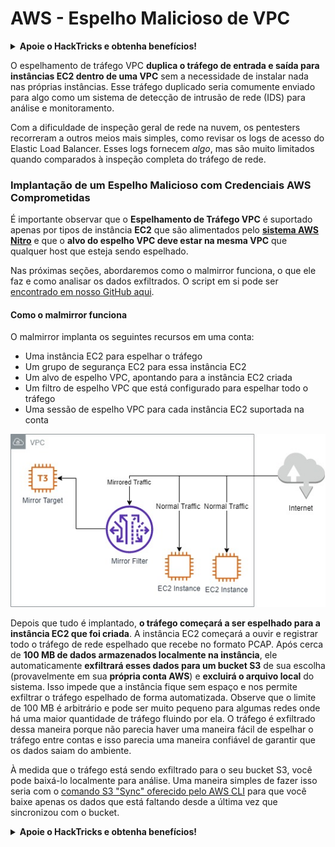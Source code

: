 # AWS - Espelho Malicioso de VPC

<details>

<summary><strong>Apoie o HackTricks e obtenha benefícios!</strong></summary>

* Se você deseja ver sua **empresa anunciada no HackTricks** ou se deseja acessar a **última versão do PEASS ou baixar o HackTricks em PDF**, confira os [**PLANOS DE ASSINATURA**](https://github.com/sponsors/carlospolop)!
* Obtenha o [**swag oficial do PEASS & HackTricks**](https://peass.creator-spring.com)
* Descubra [**The PEASS Family**](https://opensea.io/collection/the-peass-family), nossa coleção exclusiva de [**NFTs**](https://opensea.io/collection/the-peass-family)
* **Junte-se ao** 💬 [**grupo do Discord**](https://discord.gg/hRep4RUj7f) ou ao [**grupo do telegram**](https://t.me/peass) ou **siga-me** no **Twitter** 🐦 [**@carlospolopm**](https://twitter.com/carlospolopm).

* **Compartilhe suas técnicas de hacking enviando PRs para os repositórios do** [**HackTricks**](https://github.com/carlospolop/hacktricks) e [**HackTricks Cloud**](https://github.com/carlospolop/hacktricks-cloud) no github.

</details>

O espelhamento de tráfego VPC **duplica o tráfego de entrada e saída para instâncias EC2 dentro de uma VPC** sem a necessidade de instalar nada nas próprias instâncias. Esse tráfego duplicado seria comumente enviado para algo como um sistema de detecção de intrusão de rede (IDS) para análise e monitoramento.

Com a dificuldade de inspeção geral de rede na nuvem, os pentesters recorreram a outros meios mais simples, como revisar os logs de acesso do Elastic Load Balancer. Esses logs fornecem _algo_, mas são muito limitados quando comparados à inspeção completa do tráfego de rede.

### Implantação de um Espelho Malicioso com Credenciais AWS Comprometidas

É importante observar que o **Espelhamento de Tráfego VPC** é suportado apenas por tipos de instância **EC2** que são alimentados pelo [**sistema AWS Nitro**](https://aws.amazon.com/ec2/nitro/) e que o **alvo do espelho VPC deve estar na mesma VPC** que qualquer host que esteja sendo espelhado.

Nas próximas seções, abordaremos como o malmirror funciona, o que ele faz e como analisar os dados exfiltrados. O script em si pode ser [encontrado em nosso GitHub aqui](https://github.com/RhinoSecurityLabs/Cloud-Security-Research/tree/master/AWS/malmirror/).

#### Como o malmirror funciona

O malmirror implanta os seguintes recursos em uma conta:

* Uma instância EC2 para espelhar o tráfego
* Um grupo de segurança EC2 para essa instância EC2
* Um alvo de espelho VPC, apontando para a instância EC2 criada
* Um filtro de espelho VPC que está configurado para espelhar todo o tráfego
* Uma sessão de espelho VPC para cada instância EC2 suportada na conta

![](<../../../../.gitbook/assets/image (72).png>)

Depois que tudo é implantado, **o tráfego começará a ser espelhado para a instância EC2 que foi criada**. A instância EC2 começará a ouvir e registrar todo o tráfego de rede espelhado que recebe no formato PCAP. Após cerca de **100 MB de dados armazenados localmente na instância**, ele automaticamente **exfiltrará esses dados para um bucket S3** de sua escolha (provavelmente em sua **própria conta AWS**) e **excluirá o arquivo local** do sistema. Isso impede que a instância fique sem espaço e nos permite exfiltrar o tráfego espelhado de forma automatizada. Observe que o limite de 100 MB é arbitrário e pode ser muito pequeno para algumas redes onde há uma maior quantidade de tráfego fluindo por ela. O tráfego é exfiltrado dessa maneira porque não parecia haver uma maneira fácil de espelhar o tráfego entre contas e isso parecia uma maneira confiável de garantir que os dados saiam do ambiente.

À medida que o tráfego está sendo exfiltrado para o seu bucket S3, você pode baixá-lo localmente para análise. Uma maneira simples de fazer isso seria com o [comando S3 "Sync" oferecido pelo AWS CLI](https://docs.aws.amazon.com/cli/latest/reference/s3/sync.html) para que você baixe apenas os dados que está faltando desde a última vez que sincronizou com o bucket. 

<details>

<summary><strong>Apoie o HackTricks e obtenha benefícios!</strong></summary>

* Se você deseja ver sua **empresa anunciada no HackTricks** ou se deseja acessar a **última versão do PEASS ou baixar o HackTricks em PDF**, confira os [**PLANOS DE ASSINATURA**](https://github.com/sponsors/carlospolop)!
* Obtenha o [**swag oficial do PEASS & HackTricks**](https://peass.creator-spring.com)
* Descubra [**The PEASS Family**](https://opensea.io/collection/the-peass-family), nossa coleção exclusiva de [**NFTs**](https://opensea.io/collection/the-peass-family)
* **Junte-se ao** 💬 [**grupo do Discord**](https://discord.gg/hRep4RUj7f) ou ao [**grupo do telegram**](https://t.me/peass) ou **siga-me** no **Twitter** 🐦 [**@carlospolopm**](https://twitter.com/carlospolopm).

* **Compartilhe suas técnicas de hacking enviando PRs para os repositórios do** [**HackTricks**](https://github.com/carlospolop/hacktricks) e [**HackTricks Cloud**](https://github.com/carlospolop/hacktricks-cloud) no github.

</details>